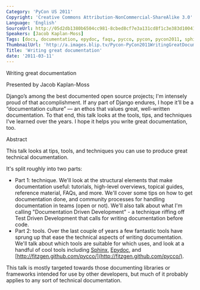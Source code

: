 ```yaml
---
Category: 'PyCon US 2011'
Copyright: 'Creative Commons Attribution-NonCommercial-ShareAlike 3.0'
Language: 'English'
SourceUrl: http://05d2db1380b6504cc981-8cbed8cf7e3a131cd8f1c3e383d10041.r93.cf2.rackcdn.com/pycon-us-2011/403_writing-great-documentation.mp4
Speakers: [Jacob Kaplan-Moss]
Tags: [docs, documentation, epydoc, faqs, pycco, pycon, pycon2011, sphinx]
ThumbnailUrl: 'http://a.images.blip.tv/Pycon-PyCon2011WritingGreatDocumentation902.png'
Title: 'Writing great documentation'
date: '2011-03-11'
---
```

Writing great documentation

Presented by Jacob Kaplan-Moss

Django’s among the best documented open source projects; I'm intensely proud
of that accomplishment. If any part of Django endures, I hope it’ll be a
“documentation culture” — an ethos that values great, well-written
documentation. To that end, this talk looks at the tools, tips, and techniques
I’ve learned over the years. I hope it helps you write great documentation,
too.

Abstract

This talk looks at tips, tools, and techniques you can use to produce great
technical documentation.

It's split roughly into two parts:

  * Part 1: technique. We'll look at the structural elements that make documentation useful: tutorials, high-level overviews, topical guides, reference material, FAQs, and more. We'll cover some tips on how to get documentation done, and community processes for handling documentation in teams (open or not). We'll also talk about what I'm calling "Documentation Driven Development" - a technique riffing off Test Driven Development that calls for writing documentation before code. 
  * Part 2: tools. Over the last couple of years a few fantastic tools have sprung up that ease the technical aspects of writing documentation. We'll talk about which tools are suitable for which uses, and look at a handful of cool tools including [Sphinx](http://sphinx.pocoo.org/), [Epydoc](http://epydoc.sourceforge.net/), and [http://fitzgen.github.com/pycco/](http://fitzgen.github.com/pycco/). 

This talk is mostly targeted towards those documenting libraries or frameworks
intended for use by other developers, but much of it probably applies to any
sort of technical documentation.

